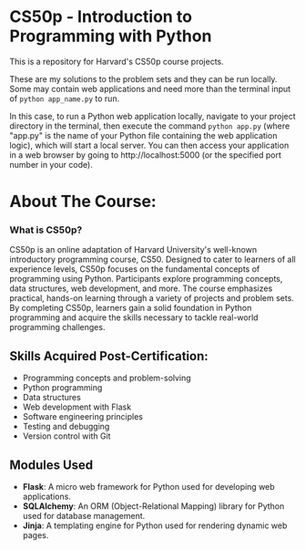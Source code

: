 # CS50p - Introduction to Programming with Python

This is a repository for Harvard's CS50p course projects.

These are my solutions to the problem sets and they can be run locally. Some may contain web applications and need more than the terminal input of `python app_name.py` to run.

In this case, to run a Python web application locally, navigate to your project directory in the terminal, then execute the command `python app.py` (where "app.py" is the name of your Python file containing the web application logic), which will start a local server. You can then access your application in a web browser by going to http://localhost:5000 (or the specified port number in your code).

# About The Course:

### What is CS50p?

CS50p is an online adaptation of Harvard University's well-known introductory programming course, CS50. Designed to cater to learners of all experience levels, CS50p focuses on the fundamental concepts of programming using Python. Participants explore programming concepts, data structures, web development, and more. The course emphasizes practical, hands-on learning through a variety of projects and problem sets. By completing CS50p, learners gain a solid foundation in Python programming and acquire the skills necessary to tackle real-world programming challenges.

## Skills Acquired Post-Certification:

- Programming concepts and problem-solving
- Python programming
- Data structures
- Web development with Flask
- Software engineering principles
- Testing and debugging
- Version control with Git

## Modules Used

- **Flask**: A micro web framework for Python used for developing web applications.
- **SQLAlchemy**: An ORM (Object-Relational Mapping) library for Python used for database management.
- **Jinja**: A templating engine for Python used for rendering dynamic web pages.
